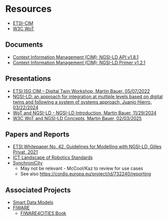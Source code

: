 # Resources
* [ETSI-CIM](https://www.etsi.org/committee/cim/)
* [W3C WoT](https://www.w3.org/WoT/)

## Documents
* [Context Information Management (CIM); NGSI-LD API v1.8.1](https://www.etsi.org/deliver/etsi_gs/CIM/001_099/009/01.08.01_60/gs_CIM009v010801p.pdf)
* [Context Information Management (CIM); NGSI-LD Primer v1.2.1](https://www.etsi.org/deliver/etsi_gr/CIM/001_099/008/01.02.01_60/gr_CIM008v010201p.pdf)

## Presentations
* [ETSI ISG CIM – Digital Twin Workshop, Martin Bauer, 05/07/2022](https://www.egm.io/wp-content/uploads/2022/07/04-Introduction_to_NGSI-LD.pdf)
* [NGSI-LD: an approach for integration at multiple levels based on digital twins and following a system of systems approach, Juanjo Hierro, 03/22/2024](https://docs.google.com/presentation/d/1xAm6ZZaxZamFj40BRCfvZKz2P_aXVrSy/)
* [WoT and NGSI-LD - NGSI-LD Introduction, Martin Bauer, 11/29/2024](https://github.com/w3c/wot-ngsi-ld/raw/refs/heads/main/resources/NGSI-LD%20Presentation%20to%20W3C%20WoT.pptx)
* [W3C WoT and NGSI-LD Concepts, Martin Bauer, 02/03/2025](https://github.com/w3c/wot-ngsi-ld/blob/main/resources/W3C%20WoT%20and%20NGSI-LD%20Concepts.pptx)

## Papers and Reports
* [ETSI Whitepaper No. 42, Guidelines for Modelling with NGSI-LD, Gilles Privat, 2021](https://www.etsi.org/images/files/ETSIWhitePapers/etsi_wp_42_NGSI_LD.pdf)
* [ICT Landscape of Robotics Standards](https://www.standict.eu/landscape-analysis-report/landscape-robotics-standards)
* [SynchroniCity](https://oascities.org/wp-content/uploads/2022/08/SynchroniCity_D2.10.pdf)
  - May not be relevant - McCool/Kaz to review for use cases
  - See also https://cordis.europa.eu/project/id/732240/reporting

## Associated Projects
* [Smart Data Models](https://smartdatamodels.org/)
* [FIWARE](https://www.fiware.org/)
  - [FIWARE4CITIES Book](https://www.fiware.org/about-us/smart-cities/fiware4cities-book/)

